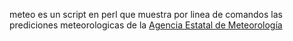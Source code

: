 meteo es un script en perl que muestra por linea de comandos las prediciones meteorologicas de la [Agencia Estatal de Meteorología](http://www.aemet.es/es/portada)
